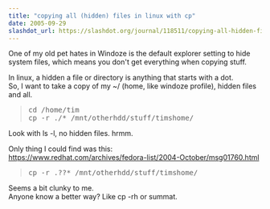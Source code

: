 ```yaml
---
title: "copying all (hidden) files in linux with cp"
date: 2005-09-29
slashdot_url: https://slashdot.org/journal/118511/copying-all-hidden-files-in-linux-with-cp
---
```


<p>One of my old pet hates in Windoze is the default explorer setting to hide system files, which means you don't get everything when copying stuff.</p>
<p>In linux, a hidden a file or directory is anything that starts with a dot.<br>So, I want to take a copy of my ~/ (home, like windoze profile), hidden files and all.</p>
<blockquote>
<div><p> <tt>cd<nobr> </nobr>/home/tim<br>cp -r<nobr> </nobr>./*<nobr> </nobr>/mnt/otherhdd/stuff/timshome/</tt></p></div> </blockquote>
<p>Look with ls -l, no hidden files. hrmm.</p>
<p>Only thing I could find was this:<br><a href="https://www.redhat.com/archives/fedora-list/2004-October/msg01760.html">https://www.redhat.com/archives/fedora-list/2004-October/msg01760.html</a> </p>
<blockquote>
<div><p> <tt>cp -r<nobr> </nobr>.??*<nobr> </nobr>/mnt/otherhdd/stuff/timshome/</tt></p></div> </blockquote>
<p>Seems a bit clunky to me.<br>Anyone know a better way? Like cp -rh or summat.</p>

